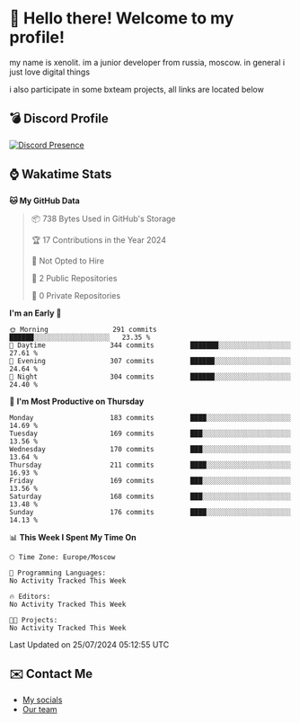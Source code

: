 # :wave: Hello there! Welcome to my profile!
my name is xenolit. im a junior developer from russia, moscow. in general i just love digital things

i also participate in some bxteam projects, all links are located below
## 💣 Discord Profile

[![Discord Presence](https://lanyard-profile-readme.vercel.app/api/982885434315120653?theme=dark&animated=true&borderRadius=30px&idleMessage=Probably%20doing%20nothing)](https://discord.com/users/982885434315120653) 

## ⌚ Wakatime Stats

<!--START_SECTION:waka-->
**🐱 My GitHub Data** 

> 📦 738 Bytes Used in GitHub's Storage 
 > 
> 🏆 17 Contributions in the Year 2024
 > 
> 🚫 Not Opted to Hire
 > 
> 📜 2 Public Repositories 
 > 
> 🔑 0 Private Repositories 
 > 
**I'm an Early 🐤** 

```text
🌞 Morning                291 commits         ██████░░░░░░░░░░░░░░░░░░░   23.35 % 
🌆 Daytime                344 commits         ███████░░░░░░░░░░░░░░░░░░   27.61 % 
🌃 Evening                307 commits         ██████░░░░░░░░░░░░░░░░░░░   24.64 % 
🌙 Night                  304 commits         ██████░░░░░░░░░░░░░░░░░░░   24.40 % 
```
📅 **I'm Most Productive on Thursday** 

```text
Monday                   183 commits         ████░░░░░░░░░░░░░░░░░░░░░   14.69 % 
Tuesday                  169 commits         ███░░░░░░░░░░░░░░░░░░░░░░   13.56 % 
Wednesday                170 commits         ███░░░░░░░░░░░░░░░░░░░░░░   13.64 % 
Thursday                 211 commits         ████░░░░░░░░░░░░░░░░░░░░░   16.93 % 
Friday                   169 commits         ███░░░░░░░░░░░░░░░░░░░░░░   13.56 % 
Saturday                 168 commits         ███░░░░░░░░░░░░░░░░░░░░░░   13.48 % 
Sunday                   176 commits         ████░░░░░░░░░░░░░░░░░░░░░   14.13 % 
```


📊 **This Week I Spent My Time On** 

```text
🕑︎ Time Zone: Europe/Moscow

💬 Programming Languages: 
No Activity Tracked This Week

🔥 Editors: 
No Activity Tracked This Week

🐱‍💻 Projects: 
No Activity Tracked This Week
```


 Last Updated on 25/07/2024 05:12:55 UTC
<!--END_SECTION:waka-->

## ✉️ Contact Me

- [My socials](https://feds.lol/xenolit)
- [Our team](https://github.com/BX-Team)
